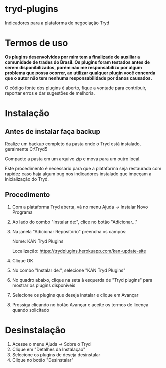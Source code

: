 # tryd-plugins

Indicadores para a plataforma de negociação Tryd

# Termos de uso

**Os plugins desenvolvidos por mim tem a finalizade de auxiliar a comunidade de trades do Brasil. Os plugins foram testados antes de serem disponibilizados, porém não me responsabilizo por algum problema que possa ocorrer, ao utilizar qualquer plugin você concorda que o autor não tem nenhuma responsabilidade por danos causados.**

O código fonte dos plugins é aberto, fique a vontade para contribuir, reportar erros e dar sugestões de melhoria.

# Instalação

## Antes de instalar faça backup

Realize um backup completo da pasta onde o Tryd está instalado, geralmente C:\Tryd5

Compacte a pasta em um arquivo zip e mova para um outro local.

Este procedimento é necessário para que a plataforma seja restaurada com rapidez caso haja algum bug nos indicadores instalado que impeçam a inicialização do Tryd.

## Procedimento

1. Com a plataforma Tryd aberta, vá no menu Ajuda -> Instalar Novo Programa
2. Ao lado do combo "Instalar de:", clice no botão "Adicionar..."
3. Na janela "Adicionar Repositório" preencha os campos:

   Nome: KAN Tryd Plugins
   
   Localização: https://trydplugins.herokuapp.com/kan-update-site

4. Clique OK
5. No combo "Instalar de:", selecione "KAN Tryd Plugins"
6. No quadro abaixo, clique na seta à esquerda de "Tryd plugins" para mostrar os plugins disponíveis
7. Selecione os plugins que deseja instalar e clique em Avançar
8. Prossiga clicando no botão Avançar e aceite os termos de licença quando solicitado

# Desinstalação

1. Acesse o menu Ajuda -> Sobre o Tryd
2. Clique em "Detalhes da Instalaçao"
3. Selecione os plugins de deseja desinstalar
4. Clique no botão "Desinstalar"

